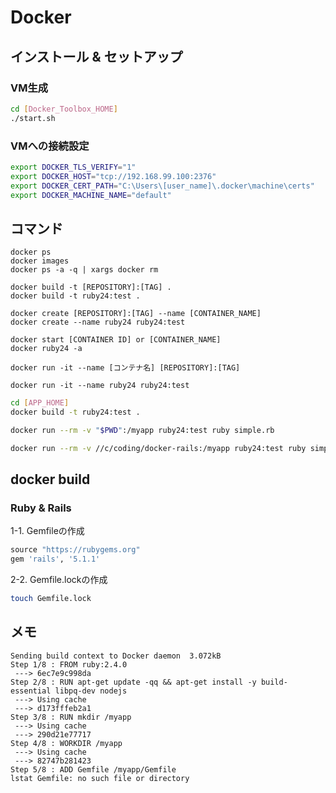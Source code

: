 # Docker

## インストール & セットアップ

### VM生成
```bash
cd [Docker_Toolbox_HOME]
./start.sh
```

### VMへの接続設定
```bash
export DOCKER_TLS_VERIFY="1"
export DOCKER_HOST="tcp://192.168.99.100:2376"
export DOCKER_CERT_PATH="C:\Users\[user_name]\.docker\machine\certs"
export DOCKER_MACHINE_NAME="default"
```

## コマンド

```
docker ps
docker images
docker ps -a -q | xargs docker rm

docker build -t [REPOSITORY]:[TAG] .
docker build -t ruby24:test .

docker create [REPOSITORY]:[TAG] --name [CONTAINER_NAME]
docker create --name ruby24 ruby24:test

docker start [CONTAINER ID] or [CONTAINER_NAME]
docker ruby24 -a

docker run -it --name [コンテナ名] [REPOSITORY]:[TAG]

docker run -it --name ruby24 ruby24:test
```

```bash
cd [APP_HOME]
docker build -t ruby24:test .
```

```bash
docker run --rm -v "$PWD":/myapp ruby24:test ruby simple.rb

docker run --rm -v //c/coding/docker-rails:/myapp ruby24:test ruby simple.rb
```

## docker build
### Ruby  & Rails

1-1. Gemfileの作成

```ruby
source "https://rubygems.org"
gem 'rails', '5.1.1'
```

2-2. Gemfile.lockの作成

```bash
touch Gemfile.lock
```


## メモ
```
Sending build context to Docker daemon  3.072kB
Step 1/8 : FROM ruby:2.4.0
 ---> 6ec7e9c998da
Step 2/8 : RUN apt-get update -qq && apt-get install -y build-essential libpq-dev nodejs
 ---> Using cache
 ---> d173fffeb2a1
Step 3/8 : RUN mkdir /myapp
 ---> Using cache
 ---> 290d21e77717
Step 4/8 : WORKDIR /myapp
 ---> Using cache
 ---> 82747b281423
Step 5/8 : ADD Gemfile /myapp/Gemfile
lstat Gemfile: no such file or directory
```
